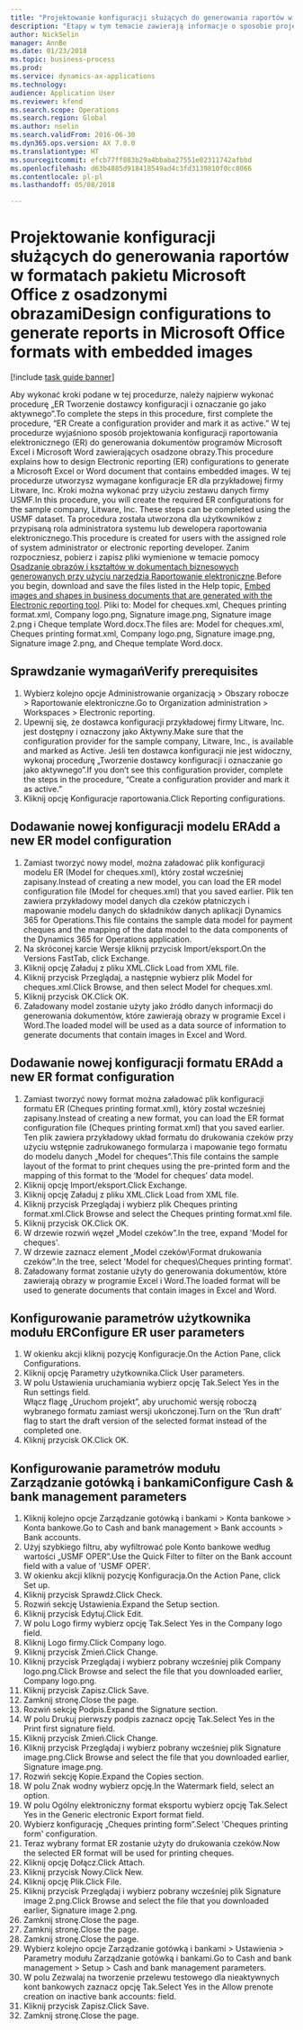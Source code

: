 ```yaml
--- 
title: "Projektowanie konfiguracji służących do generowania raportów w formatach pakietu Microsoft Office z osadzonymi obrazami"
description: "Etapy w tym temacie zawierają informacje o sposobie projektowania konfiguracji raportowania elektronicznego (ER) do generowania dokumentów elektronicznych w formatach pakietu Microsoft Office (Excel i Word) zawierających osadzone obrazy."
author: NickSelin
manager: AnnBe
ms.date: 01/23/2018
ms.topic: business-process
ms.prod: 
ms.service: dynamics-ax-applications
ms.technology: 
audience: Application User
ms.reviewer: kfend
ms.search.scope: Operations
ms.search.region: Global
ms.author: nselin
ms.search.validFrom: 2016-06-30
ms.dyn365.ops.version: AX 7.0.0
ms.translationtype: HT
ms.sourcegitcommit: efcb77ff883b29a4bbaba27551e02311742afbbd
ms.openlocfilehash: d63b4885d918418549ad4c3fd3139810f0cc8066
ms.contentlocale: pl-pl
ms.lasthandoff: 05/08/2018

---
```

# <a name="design-configurations-to-generate-reports-in-microsoft-office-formats-with-embedded-images"></a><span data-ttu-id="5d89d-103">Projektowanie konfiguracji służących do generowania raportów w formatach pakietu Microsoft Office z osadzonymi obrazami</span><span class="sxs-lookup"><span data-stu-id="5d89d-103">Design configurations to generate reports in Microsoft Office formats with embedded images</span></span>

[!include [task guide banner](../../includes/task-guide-banner.md)]

<span data-ttu-id="5d89d-104">Aby wykonać kroki podane w tej procedurze, należy najpierw wykonać procedurę „ER Tworzenie dostawcy konfiguracji i oznaczanie go jako aktywnego”.</span><span class="sxs-lookup"><span data-stu-id="5d89d-104">To complete the steps in this procedure, first complete the procedure, “ER Create a configuration provider and mark it as active.”</span></span> <span data-ttu-id="5d89d-105">W tej procedurze wyjaśniono sposób projektowania konfiguracji raportowania elektronicznego (ER) do generowania dokumentów programów Microsoft Excel i Microsoft Word zawierających osadzone obrazy.</span><span class="sxs-lookup"><span data-stu-id="5d89d-105">This procedure explains how to design Electronic reporting (ER) configurations to generate a Microsoft Excel or Word document that contains embedded images.</span></span> <span data-ttu-id="5d89d-106">W tej procedurze utworzysz wymagane konfiguracje ER dla przykładowej firmy Litware, Inc. Kroki można wykonać przy użyciu zestawu danych firmy USMF.</span><span class="sxs-lookup"><span data-stu-id="5d89d-106">In this procedure, you will create the required ER configurations for the sample company, Litware, Inc. These steps can be completed using the USMF dataset.</span></span> <span data-ttu-id="5d89d-107">Ta procedura została utworzona dla użytkowników z przypisaną rola administratora systemu lub dewelopera raportowania elektronicznego.</span><span class="sxs-lookup"><span data-stu-id="5d89d-107">This procedure is created for users with the assigned role of system administrator or electronic reporting developer.</span></span> <span data-ttu-id="5d89d-108">Zanim rozpoczniesz, pobierz i zapisz pliki wymienione w temacie pomocy [Osadzanie obrazów i kształtów w dokumentach biznesowych generowanych przy użyciu narzędzia Raportowanie elektroniczne](../electronic-reporting-embed-images-shapes.md).</span><span class="sxs-lookup"><span data-stu-id="5d89d-108">Before you begin, download and save the files listed in the Help topic, [Embed images and shapes in business documents that are generated with the Electronic reporting tool](../electronic-reporting-embed-images-shapes.md).</span></span> <span data-ttu-id="5d89d-109">Pliki to: Model for cheques.xml, Cheques printing format.xml, Company logo.png, Signature image.png, Signature image 2.png i Cheque template Word.docx.</span><span class="sxs-lookup"><span data-stu-id="5d89d-109">The files are: Model for cheques.xml, Cheques printing format.xml, Company logo.png, Signature image.png, Signature image 2.png, and Cheque template Word.docx.</span></span>

## <a name="verify-prerequisites"></a><span data-ttu-id="5d89d-110">Sprawdzanie wymagań</span><span class="sxs-lookup"><span data-stu-id="5d89d-110">Verify prerequisites</span></span>  
 1. <span data-ttu-id="5d89d-111">Wybierz kolejno opcje Administrowanie organizacją > Obszary robocze > Raportowanie elektroniczne.</span><span class="sxs-lookup"><span data-stu-id="5d89d-111">Go to Organization administration > Workspaces > Electronic reporting.</span></span>  
 2. <span data-ttu-id="5d89d-112">Upewnij się, że dostawca konfiguracji przykładowej firmy Litware, Inc. jest dostępny i oznaczony jako Aktywny.</span><span class="sxs-lookup"><span data-stu-id="5d89d-112">Make sure that the configuration provider for the sample company, Litware, Inc., is available and marked as Active.</span></span> <span data-ttu-id="5d89d-113">Jeśli ten dostawca konfiguracji nie jest widoczny, wykonaj procedurę „Tworzenie dostawcy konfiguracji i oznaczanie go jako aktywnego”.</span><span class="sxs-lookup"><span data-stu-id="5d89d-113">If you don’t see this configuration provider, complete the steps in the procedure, “Create a configuration provider and mark it as active.”</span></span>   
 3. <span data-ttu-id="5d89d-114">Kliknij opcję Konfiguracje raportowania.</span><span class="sxs-lookup"><span data-stu-id="5d89d-114">Click Reporting configurations.</span></span>  
 
## <a name="add-a-new-er-model-configuration"></a><span data-ttu-id="5d89d-115">Dodawanie nowej konfiguracji modelu ER</span><span class="sxs-lookup"><span data-stu-id="5d89d-115">Add a new ER model configuration</span></span>  
 1. <span data-ttu-id="5d89d-116">Zamiast tworzyć nowy model, można załadować plik konfiguracji modelu ER (Model for cheques.xml), który został wcześniej zapisany.</span><span class="sxs-lookup"><span data-stu-id="5d89d-116">Instead of creating a new model, you can load the ER model configuration file (Model for cheques.xml) that you saved earlier.</span></span> <span data-ttu-id="5d89d-117">Plik ten zawiera przykładowy model danych dla czeków płatniczych i mapowanie modelu danych do składników danych aplikacji Dynamics 365 for Operations.</span><span class="sxs-lookup"><span data-stu-id="5d89d-117">This file contains the sample data model for payment cheques and the mapping of the data model to the data components of the Dynamics 365 for Operations application.</span></span>   
 2. <span data-ttu-id="5d89d-118">Na skróconej karcie Wersje kliknij przycisk Import/eksport.</span><span class="sxs-lookup"><span data-stu-id="5d89d-118">On the Versions FastTab, click Exchange.</span></span>   
 3. <span data-ttu-id="5d89d-119">Kliknij opcję Załaduj z pliku XML.</span><span class="sxs-lookup"><span data-stu-id="5d89d-119">Click Load from XML file.</span></span>  
 4. <span data-ttu-id="5d89d-120">Kliknij przycisk Przeglądaj, a następnie wybierz plik Model for cheques.xml.</span><span class="sxs-lookup"><span data-stu-id="5d89d-120">Click Browse, and then select Model for cheques.xml.</span></span>   
 5. <span data-ttu-id="5d89d-121">Kliknij przycisk OK.</span><span class="sxs-lookup"><span data-stu-id="5d89d-121">Click OK.</span></span>  
 6. <span data-ttu-id="5d89d-122">Załadowany model zostanie użyty jako źródło danych informacji do generowania dokumentów, które zawierają obrazy w programie Excel i Word.</span><span class="sxs-lookup"><span data-stu-id="5d89d-122">The loaded model will be used as a data source of information to generate documents that contain images in Excel and Word.</span></span>  

## <a name="add-a-new-er-format-configuration"></a><span data-ttu-id="5d89d-123">Dodawanie nowej konfiguracji formatu ER</span><span class="sxs-lookup"><span data-stu-id="5d89d-123">Add a new ER format configuration</span></span>  
 1. <span data-ttu-id="5d89d-124">Zamiast tworzyć nowy format można załadować plik konfiguracji formatu ER (Cheques printing format.xml), który został wcześniej zapisany.</span><span class="sxs-lookup"><span data-stu-id="5d89d-124">Instead of creating a new format, you can load the ER format configuration file (Cheques printing format.xml) that you saved earlier.</span></span> <span data-ttu-id="5d89d-125">Ten plik zawiera przykładowy układ formatu do drukowania czeków przy użyciu wstępnie zadrukowanego formularza i mapowanie tego formatu do modelu danych „Model for cheques”.</span><span class="sxs-lookup"><span data-stu-id="5d89d-125">This file contains the sample layout of the format to print cheques using the pre-printed form and the mapping of this format to the ‘Model for cheques’ data model.</span></span>   
 2. <span data-ttu-id="5d89d-126">Kliknij opcję Import/eksport.</span><span class="sxs-lookup"><span data-stu-id="5d89d-126">Click Exchange.</span></span>  
 3. <span data-ttu-id="5d89d-127">Kliknij opcję Załaduj z pliku XML.</span><span class="sxs-lookup"><span data-stu-id="5d89d-127">Click Load from XML file.</span></span>  
 4. <span data-ttu-id="5d89d-128">Kliknij przycisk Przeglądaj i wybierz plik Cheques printing format.xml.</span><span class="sxs-lookup"><span data-stu-id="5d89d-128">Click Browse and select the Cheques printing format.xml file.</span></span>   
 5. <span data-ttu-id="5d89d-129">Kliknij przycisk OK.</span><span class="sxs-lookup"><span data-stu-id="5d89d-129">Click OK.</span></span>  
 6. <span data-ttu-id="5d89d-130">W drzewie rozwiń węzeł „Model czeków”.</span><span class="sxs-lookup"><span data-stu-id="5d89d-130">In the tree, expand 'Model for cheques'.</span></span>  
 7. <span data-ttu-id="5d89d-131">W drzewie zaznacz element „Model czeków\Format drukowania czeków”.</span><span class="sxs-lookup"><span data-stu-id="5d89d-131">In the tree, select 'Model for cheques\Cheques printing format'.</span></span>  
 8. <span data-ttu-id="5d89d-132">Załadowany format zostanie użyty do generowania dokumentów, które zawierają obrazy w programie Excel i Word.</span><span class="sxs-lookup"><span data-stu-id="5d89d-132">The loaded format will be used to generate documents that contain images in Excel and Word.</span></span>   

## <a name="configure-er-user-parameters"></a><span data-ttu-id="5d89d-133">Konfigurowanie parametrów użytkownika modułu ER</span><span class="sxs-lookup"><span data-stu-id="5d89d-133">Configure ER user parameters</span></span>  
 1. <span data-ttu-id="5d89d-134">W okienku akcji kliknij pozycję Konfiguracje.</span><span class="sxs-lookup"><span data-stu-id="5d89d-134">On the Action Pane, click Configurations.</span></span>  
 2. <span data-ttu-id="5d89d-135">Kliknij opcję Parametry użytkownika.</span><span class="sxs-lookup"><span data-stu-id="5d89d-135">Click User parameters.</span></span>  
 3. <span data-ttu-id="5d89d-136">W polu Ustawienia uruchamiania wybierz opcję Tak.</span><span class="sxs-lookup"><span data-stu-id="5d89d-136">Select Yes in the Run settings field.</span></span>  
  <span data-ttu-id="5d89d-137">Włącz flagę „Uruchom projekt”, aby uruchomić wersję roboczą wybranego formatu zamiast wersji ukończonej.</span><span class="sxs-lookup"><span data-stu-id="5d89d-137">Turn on the ‘Run draft’ flag to start the draft version of the selected format instead of the completed one.</span></span>  
 4. <span data-ttu-id="5d89d-138">Kliknij przycisk OK.</span><span class="sxs-lookup"><span data-stu-id="5d89d-138">Click OK.</span></span>  

## <a name="configure-cash--bank-management-parameters"></a><span data-ttu-id="5d89d-139">Konfigurowanie parametrów modułu Zarządzanie gotówką i bankami</span><span class="sxs-lookup"><span data-stu-id="5d89d-139">Configure Cash & bank management parameters</span></span>  
 1. <span data-ttu-id="5d89d-140">Kliknij kolejno opcje Zarządzanie gotówką i bankami > Konta bankowe > Konta bankowe.</span><span class="sxs-lookup"><span data-stu-id="5d89d-140">Go to Cash and bank management > Bank accounts > Bank accounts.</span></span>  
 2. <span data-ttu-id="5d89d-141">Użyj szybkiego filtru, aby wyfiltrować pole Konto bankowe według wartości „USMF OPER”.</span><span class="sxs-lookup"><span data-stu-id="5d89d-141">Use the Quick Filter to filter on the Bank account field with a value of 'USMF OPER'.</span></span>  
 3. <span data-ttu-id="5d89d-142">W okienku akcji kliknij pozycję Konfiguracja.</span><span class="sxs-lookup"><span data-stu-id="5d89d-142">On the Action Pane, click Set up.</span></span>  
 4. <span data-ttu-id="5d89d-143">Kliknij przycisk Sprawdź.</span><span class="sxs-lookup"><span data-stu-id="5d89d-143">Click Check.</span></span>  
 5. <span data-ttu-id="5d89d-144">Rozwiń sekcję Ustawienia.</span><span class="sxs-lookup"><span data-stu-id="5d89d-144">Expand the Setup section.</span></span>  
 6. <span data-ttu-id="5d89d-145">Kliknij przycisk Edytuj.</span><span class="sxs-lookup"><span data-stu-id="5d89d-145">Click Edit.</span></span>  
 7. <span data-ttu-id="5d89d-146">W polu Logo firmy wybierz opcję Tak.</span><span class="sxs-lookup"><span data-stu-id="5d89d-146">Select Yes in the Company logo field.</span></span>  
 8. <span data-ttu-id="5d89d-147">Kliknij Logo firmy.</span><span class="sxs-lookup"><span data-stu-id="5d89d-147">Click Company logo.</span></span>  
 9. <span data-ttu-id="5d89d-148">Kliknij przycisk Zmień.</span><span class="sxs-lookup"><span data-stu-id="5d89d-148">Click Change.</span></span>  
 10. <span data-ttu-id="5d89d-149">Kliknij przycisk Przeglądaj i wybierz pobrany wcześniej plik Company logo.png.</span><span class="sxs-lookup"><span data-stu-id="5d89d-149">Click Browse and select the file that you downloaded earlier, Company logo.png.</span></span>   
 11. <span data-ttu-id="5d89d-150">Kliknij przycisk Zapisz.</span><span class="sxs-lookup"><span data-stu-id="5d89d-150">Click Save.</span></span>  
 12. <span data-ttu-id="5d89d-151">Zamknij stronę.</span><span class="sxs-lookup"><span data-stu-id="5d89d-151">Close the page.</span></span>  
 13. <span data-ttu-id="5d89d-152">Rozwiń sekcję Podpis.</span><span class="sxs-lookup"><span data-stu-id="5d89d-152">Expand the Signature section.</span></span>  
 14. <span data-ttu-id="5d89d-153">W polu Drukuj pierwszy podpis zaznacz opcję Tak.</span><span class="sxs-lookup"><span data-stu-id="5d89d-153">Select Yes in the Print first signature field.</span></span>  
 15. <span data-ttu-id="5d89d-154">Kliknij przycisk Zmień.</span><span class="sxs-lookup"><span data-stu-id="5d89d-154">Click Change.</span></span>  
 16. <span data-ttu-id="5d89d-155">Kliknij przycisk Przeglądaj i wybierz pobrany wcześniej plik Signature image.png.</span><span class="sxs-lookup"><span data-stu-id="5d89d-155">Click Browse and select the file that you downloaded earlier, Signature image.png.</span></span>   
 17. <span data-ttu-id="5d89d-156">Rozwiń sekcję Kopie.</span><span class="sxs-lookup"><span data-stu-id="5d89d-156">Expand the Copies section.</span></span>  
 18. <span data-ttu-id="5d89d-157">W polu Znak wodny wybierz opcję.</span><span class="sxs-lookup"><span data-stu-id="5d89d-157">In the Watermark field, select an option.</span></span>  
 19. <span data-ttu-id="5d89d-158">W polu Ogólny elektroniczny format eksportu wybierz opcję Tak.</span><span class="sxs-lookup"><span data-stu-id="5d89d-158">Select Yes in the Generic electronic Export format field.</span></span>  
 20. <span data-ttu-id="5d89d-159">Wybierz konfigurację „Cheques printing form”.</span><span class="sxs-lookup"><span data-stu-id="5d89d-159">Select 'Cheques printing form' configuration.</span></span>  
 21. <span data-ttu-id="5d89d-160">Teraz wybrany format ER zostanie użyty do drukowania czeków.</span><span class="sxs-lookup"><span data-stu-id="5d89d-160">Now the selected ER format will be used for printing cheques.</span></span>  
 22. <span data-ttu-id="5d89d-161">Kliknij opcję Dołącz.</span><span class="sxs-lookup"><span data-stu-id="5d89d-161">Click Attach.</span></span>  
 23. <span data-ttu-id="5d89d-162">Kliknij przycisk Nowy.</span><span class="sxs-lookup"><span data-stu-id="5d89d-162">Click New.</span></span>  
 24. <span data-ttu-id="5d89d-163">Kliknij opcję Plik.</span><span class="sxs-lookup"><span data-stu-id="5d89d-163">Click File.</span></span>  
 25. <span data-ttu-id="5d89d-164">Kliknij przycisk Przeglądaj i wybierz pobrany wcześniej plik Signature image 2.png.</span><span class="sxs-lookup"><span data-stu-id="5d89d-164">Click Browse and select the file that you downloaded earlier, Signature image 2.png.</span></span>   
 26. <span data-ttu-id="5d89d-165">Zamknij stronę.</span><span class="sxs-lookup"><span data-stu-id="5d89d-165">Close the page.</span></span>  
 27. <span data-ttu-id="5d89d-166">Zamknij stronę.</span><span class="sxs-lookup"><span data-stu-id="5d89d-166">Close the page.</span></span>  
 28. <span data-ttu-id="5d89d-167">Zamknij stronę.</span><span class="sxs-lookup"><span data-stu-id="5d89d-167">Close the page.</span></span>  
 29. <span data-ttu-id="5d89d-168">Wybierz kolejno opcje Zarządzanie gotówką i bankami > Ustawienia > Parametry modułu Zarządzanie gotówką i bankami.</span><span class="sxs-lookup"><span data-stu-id="5d89d-168">Go to Cash and bank management > Setup > Cash and bank management parameters.</span></span>  
 30. <span data-ttu-id="5d89d-169">W polu Zezwalaj na tworzenie przelewu testowego dla nieaktywnych kont bankowych zaznacz opcję Tak.</span><span class="sxs-lookup"><span data-stu-id="5d89d-169">Select Yes in the Allow prenote creation on inactive bank accounts: field.</span></span>  
 31. <span data-ttu-id="5d89d-170">Kliknij przycisk Zapisz.</span><span class="sxs-lookup"><span data-stu-id="5d89d-170">Click Save.</span></span>  
 32. <span data-ttu-id="5d89d-171">Zamknij stronę.</span><span class="sxs-lookup"><span data-stu-id="5d89d-171">Close the page.</span></span>  

